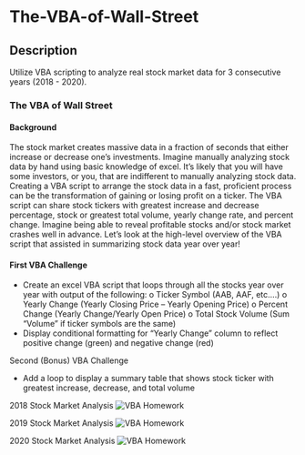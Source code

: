 # The-VBA-of-Wall-Street
## Description

<p>Utilize VBA scripting to analyze real stock market data for 3 consecutive years (2018 - 2020).</p>

### The VBA of Wall Street

#### Background

<p>The stock market creates massive data in a fraction of seconds that either increase or decrease one’s investments. Imagine manually analyzing stock data by hand using basic knowledge of excel. It’s likely that you will have some investors, or you, that are indifferent to manually analyzing stock data. Creating a VBA script to arrange the stock data in a fast, proficient process can be the transformation of gaining or losing profit on a ticker. The VBA script can share stock tickers with greatest increase and decrease percentage, stock or greatest total volume, yearly change rate, and percent change. Imagine being able to reveal profitable stocks and/or stock market crashes well in advance. Let’s look at the high-level overview of the VBA script that assisted in summarizing stock data year over year!</p>

#### First VBA Challenge
-	Create an excel VBA script that loops through all the stocks year over year with output of the following:
o	Ticker Symbol (AAB, AAF, etc.…)
o	Yearly Change (Yearly Closing Price – Yearly Opening Price)
o	Percent Change (Yearly Change/Yearly Open Price)
o	Total Stock Volume (Sum “Volume” if ticker symbols are the same)
-	Display conditional formatting for “Yearly Change” column to reflect positive change (green) and negative change (red)

Second (Bonus) VBA Challenge
-	Add a loop to display a summary table that shows stock ticker with greatest increase, decrease, and total volume

2018 Stock Market Analysis 
![VBA Homework](https://user-images.githubusercontent.com/97803665/159969358-3221badd-bb32-41f6-a882-b7f94ac2e4c2.jpeg)

2019 Stock Market Analysis
![VBA Homework](https://user-images.githubusercontent.com/97803665/159969418-d29e8e23-0ba7-4a9b-8351-0de45e0736e5.jpeg)


2020 Stock Market Analysis
![VBA Homework](https://user-images.githubusercontent.com/97803665/159969480-ca44cc61-857a-4a94-b1be-c1dceed8ed04.jpeg)
